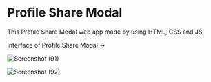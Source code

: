 # Profile Share Modal

This Profile Share Modal web app made by using HTML, CSS and JS.

Interface of Profile Share Modal ->

![Screenshot (91)](https://user-images.githubusercontent.com/109027067/233074384-b7f6ff78-7dae-4f4c-9e03-ef57adc3cbd8.png)

![Screenshot (92)](https://user-images.githubusercontent.com/109027067/233074425-1637b904-cbfc-4b68-94ab-70d665306803.png)
